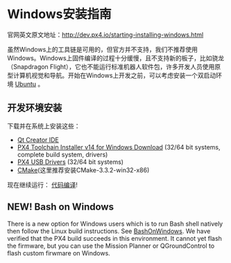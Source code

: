 # Windows安装指南

官网英文原文地址：http://dev.px4.io/starting-installing-windows.html

虽然Windows上的工具链是可用的，但官方并不支持，我们不推荐使用Windows。Windows上固件编译的过程十分缓慢，且不支持新的板子，比如骁龙（Snapdragon Flight），它也不能运行标准机器人软件包，许多开发人员使用原型计算机视觉和导航。开始在Windows上开发之前，可以考虑安装一个双启动环境 [Ubuntu](http://www.ubuntu.com/index_kylin) 。

## 开发环境安装

下载并在系统上安装这些：

* [Qt Creator IDE](http://www.qt.io/download-open-source/#section-6)
* [PX4 Toolchain Installer v14 for Windows Download](http://firmware.diydrones.com/Tools/PX4-tools/px4_toolchain_installer_v14_win.exe) (32/64 bit systems, complete build system, drivers)
* [PX4 USB Drivers](http://pixhawk.org/static/px4driver.msi) (32/64 bit systems)
* [CMake](http://pan.baidu.com/s/1c1RgVgk)(这里推荐安装CMake-3.3.2-win32-x86)

现在继续运行： [代码编译](../1_Getting-Started/building_the_code.md)!

## NEW! Bash on Windows

There is a new option for Windows users which is to run Bash shell natively then follow the Linux build instructions. See [BashOnWindows](https://github.com/Microsoft/BashOnWindows). We have
verified that the PX4 build succeeds in this environment. It cannot yet flash the firmware, but you can use the Mission Planner or QGroundControl to flash custom firwmare on Windows.

